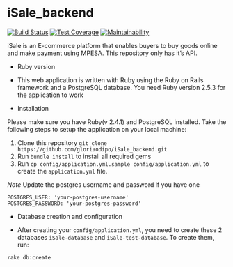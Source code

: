 # iSale_backend

[![Build Status](https://travis-ci.com/gloriaodipo/iSale_backend.svg?branch=develop)](https://travis-ci.com/gloriaodipo/iSale_backend) [![Test Coverage](https://api.codeclimate.com/v1/badges/7e85354090004ea66c77/test_coverage)](https://codeclimate.com/github/gloriaodipo/iSale_backend/test_coverage) [![Maintainability](https://api.codeclimate.com/v1/badges/7e85354090004ea66c77/maintainability)](https://codeclimate.com/github/gloriaodipo/iSale_backend/maintainability)

iSale is an E-commerce platform that enables buyers to buy goods online and make payment using MPESA. This repository only has it’s API.

* Ruby version

- This web application is written with Ruby using the Ruby on Rails framework and a PostgreSQL database. You need Ruby version 2.5.3 for the application to work

* Installation

Please make sure you have Ruby(v 2.4.1) and PostgreSQL installed. Take the following steps to setup the application on your local machine:

1. Clone this repository `git clone https://github.com/gloriaodipo/iSale_backend.git`
2. Run `bundle install` to install all required gems
3. Run `cp config/application.yml.sample config/application.yml` to create the `application.yml` file.

*Note* Update the postgres username and password if you have one
```
POSTGRES_USER: 'your-postgres-username'
POSTGRES_PASSWORD: 'your-postgres-password'
```

* Database creation and configuration

- After creating your `config/application.yml`, you need to create these 2 databases `iSale-database` and `iSale-test-database`. To create them, run:

```
rake db:create
```
